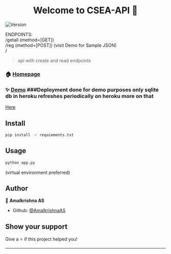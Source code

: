 <h1 align="center">Welcome to CSEA-API 👋</h1>
<p>
  <img alt="Version" src="https://img.shields.io/badge/version-1.0.0-blue.svg?cacheSeconds=2592000" />
</p>
<p>
ENDPOINTS:<br/>/getall (method=[GET])<br />/reg (method=[POST]) (visit Demo for Sample JSON)<br />/

>  api with create and read endpoints

### 🏠 [Homepage](https://codeinit-reg.herokuapp.com/)

### ✨ [Demo](https://codeinit-reg.herokuapp.com/getall)  ###Deployment done for demo purposes only sqlite db in heroku refreshes periodically on heroku more on that 
<a href='https://stackoverflow.com/questions/28911820/why-is-my-app-deployed-on-heroku-has-its-database-reset-periodically'>Here</a>

## Install

```sh
pip install -r requiements.txt
```

## Usage

```sh
python app.py 
```

<p>
(virtual environment preferred)
</p>

## Author

👤 **Amalkrishna AS**

* Github: [@AmalkrishnaAS](https://github.com/AmalkrishnaAS)

## Show your support

Give a ⭐️ if this project helped you!

***
